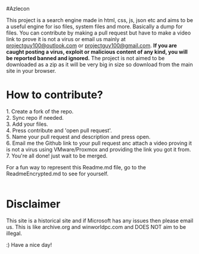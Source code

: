 #Azlecon

This project is a search engine made in html, css, js, json etc and aims to be a useful engine for iso files, system files and more. Basically a dump for files. You can contribute by making a pull request but have to make a video link to prove it is not a virus or email us mainly at projectguy100@outlook.com or projectguy100@gmail.com. **If you are caught posting a virus, exploit or malicious content of any kind, you will be reported banned and ignored.** The project is not aimed to be downloaded as a zip as it will be very big in size so download from the main site in your browser.

<h1>How to contribute?</h1>
1. Create a fork of the repo.
<br>
2. Sync repo if needed.
<br>
3. Add your files.
<br>
4. Press contribute and 'open pull request'.
<br>
5. Name your pull request and description and press open.
<br>
6. Email me the Github link to your pull request anc attach a video proving it is not a virus using VMware/Proxmox and providing the link you got it from.
<br>
7. You're all done! just wait to be merged.
<br>


For a fun way to represent this Readme.md file, go to the ReadmeEncrypted.md to see for yourself. 
<br>
<br>

<h1>Disclaimer</h1>
This site is a historical site and if Microsoft has any issues then please email us. This is like archive.org and winworldpc.com and DOES NOT aim to be illegal.

:) Have a nice day!
